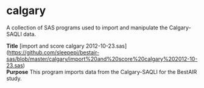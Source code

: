 calgary
======
A collection of SAS programs used to import and manipulate the Calgary-SAQLI data.

**Title** [import and score calgary 2012-10-23.sas] (https://github.com/sleepepi/bestair-sas/blob/master/calgary/import%20and%20score%20calgary%202012-10-23.sas) <br />
**Purpose** This program imports data from the Calgary-SAQLI for the BestAIR study.
